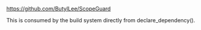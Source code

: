 https://github.com/ButylLee/ScopeGuard

This is consumed by the build system directly from declare_dependency().
